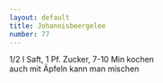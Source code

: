 ```yaml
---
layout: default
title: Johannisbeergelee
number: 77
---
```


1/2 l Saft, 1 Pf. Zucker, 7-10 Min kochen  
auch mit Äpfeln kann man mischen
